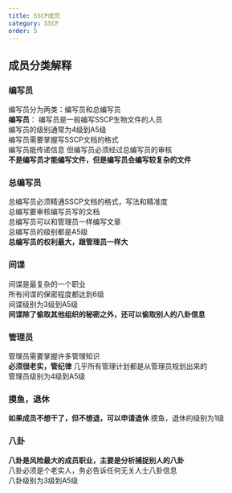 ```yaml
---
title: SSCP成员
category: SSCP
order: 5
---
```

## 成员分类解释
### 编写员
编写员分为两类：编写员和总编写员  
**编写员**：
编写员是一般编写SSCP生物文件的人员  
编写员的级别通常为4级到A5级    
编写员需要掌握写SSCP文档的格式  
编写员能传递信息 但编写员必须经过总编写员的审核  
**不是编写员才能编写文件，但是编写员会编写较复杂的文件**
### 总编写员
总编写员必须精通SSCP文档的格式，写法和精准度  
总编写要审核编写员写的文档  
总编写员可以和管理员一样编写文章  
总编写员的级别都是A5级  
**总编写员的权利最大，跟管理员一样大**
### 间谍
间谍是最复杂的一个职业  
所有间谍的保密程度都达到6级  
间谍级别为3级到A5级  
**间谍除了偷取其他组织的秘密之外，还可以偷取别人的八卦信息**
### 管理员
管理员需要掌握许多管理知识  
**必须很老实，管纪律** 
几乎所有管理计划都是从管理员规划出来的  
管理员级别为4级到A5级  
### 摸鱼，退休
**如果成员不想干了，但不想退，可以申请退休**
摸鱼，退休的级别为1级  
### 八卦  
**八卦是风险最大的成员职业，主要是分析捕捉别人的八卦**  
八卦必须是个老实人，务必告诉任何无关人士八卦信息  
八卦级别为3级到A5级  
